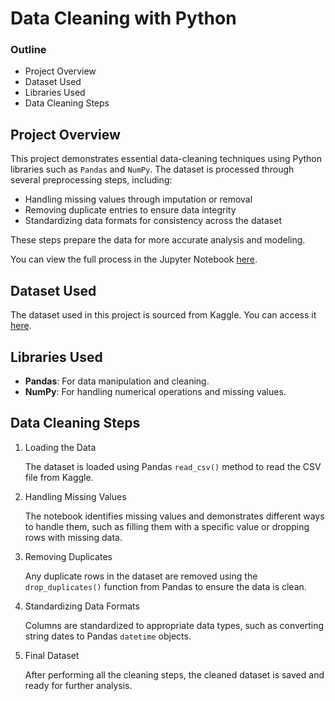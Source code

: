 # Data Cleaning with Python



### Outline

- Project Overview
- Dataset Used
- Libraries Used
- Data Cleaning Steps



## Project Overview
This project demonstrates essential data-cleaning techniques using Python libraries such as `Pandas` and `NumPy`. The dataset is processed through several preprocessing steps, including:

- Handling missing values through imputation or removal
- Removing duplicate entries to ensure data integrity
- Standardizing data formats for consistency across the dataset

These steps prepare the data for more accurate analysis and modeling.

You can view the full process in the Jupyter Notebook [here](). 


## Dataset Used
The dataset used in this project is sourced from Kaggle. You can access it [here](https://www.kaggle.com/datasets/fatihb/coffee-quality-data-cqi).

## Libraries Used
- **Pandas**: For data manipulation and cleaning.
- **NumPy**: For handling numerical operations and missing values.


## Data Cleaning Steps
1. Loading the Data

    The dataset is loaded using Pandas `read_csv()` method to read the CSV file from Kaggle.

2. Handling Missing Values

    The notebook identifies missing values and demonstrates different ways to handle them, such as filling them with a specific value or dropping rows with missing data.

3. Removing Duplicates

    Any duplicate rows in the dataset are removed using the `drop_duplicates()` function from Pandas to ensure the data is clean.

4. Standardizing Data Formats

    Columns are standardized to appropriate data types, such as converting string dates to Pandas `datetime` objects.

5. Final Dataset

    After performing all the cleaning steps, the cleaned dataset is saved and ready for further analysis.


